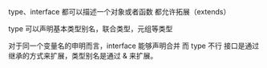 type、interface
都可以描述一个对象或者函数
都允许拓展（extends）

type 可以声明基本类型别名，联合类型，元组等类型

对于同一个变量名的申明而言，interface 能够声明合并 而 type 不行
接口是通过继承的方式来扩展，类型别名是通过 & 来扩展。
